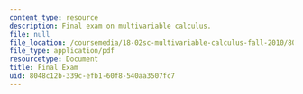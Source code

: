 ```yaml
---
content_type: resource
description: Final exam on multivariable calculus.
file: null
file_location: /coursemedia/18-02sc-multivariable-calculus-fall-2010/8048c12b339cefb160f8540aa3507fc7_MIT18_02SC_finalexam.pdf
file_type: application/pdf
resourcetype: Document
title: Final Exam
uid: 8048c12b-339c-efb1-60f8-540aa3507fc7
---
```

